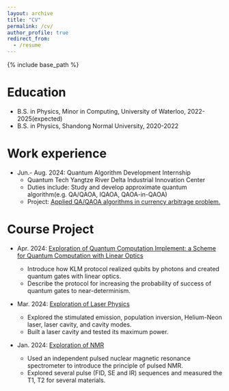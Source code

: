 ```yaml
---
layout: archive
title: "CV"
permalink: /cv/
author_profile: true
redirect_from:
  - /resume
---
```


{% include base_path %}

Education
======
* B.S. in Physics, Minor in Computing, University of Waterloo, 2022-2025(expected)
* B.S. in Physics, Shandong Normal University, 2020-2022

Work experience
======
* Jun.- Aug. 2024: Quantum Algorithm Development Internship
  * Quantum Tech Yangtze River Delta Industrial Innovation Center
  * Duties include: Study and develop approximate quantum algorithm(e.g. QA/QAOA, IQAOA, QAOA-in-QAOA)
  * Project: [Applied QA/QAOA algorithms in currency arbitrage problem.](../files/project1)

Course Project
======
* Apr. 2024: [Exploration of Quantum Computation Implement: a Scheme for Quantum Computation with Linear Optics](../files/project0)
    * Introduce how KLM protocol realized qubits by photons and created quantum gates with linear optics.
    * Describe the protocol for increasing the probability of success of quantum gates to near-determinism.

* Mar. 2024: [Exploration of Laser Physics](../files/project0)
  * Explored the stimulated emission, population inversion, Helium-Neon laser, laser cavity, and cavity modes.
  * Built a laser cavity and tested its maximum power.

* Jan. 2024: [Exploration of NMR](../files/project0)
  * Used an independent pulsed nuclear magnetic resonance spectrometer to introduce the principle of pulsed NMR.
  * Explored several pulse (FID, SE and IR) sequences and measured the T1, T2 for several materials.
